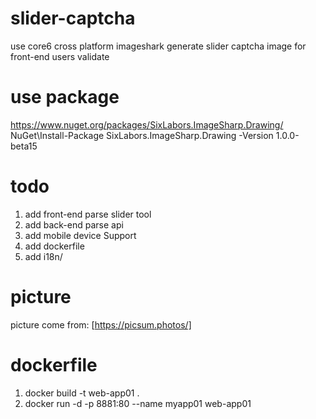 # slider-captcha
use core6 cross platform imageshark generate slider captcha image for front-end users validate

# use package 
https://www.nuget.org/packages/SixLabors.ImageSharp.Drawing/
NuGet\Install-Package SixLabors.ImageSharp.Drawing -Version 1.0.0-beta15

# todo 
1. add front-end parse slider tool
2. add back-end parse api
3. add mobile device Support
4. add dockerfile
5. add i18n/

# picture
picture come from: [https://picsum.photos/]

# dockerfile
1. docker build -t web-app01 .
2. docker run -d -p 8881:80 --name myapp01 web-app01